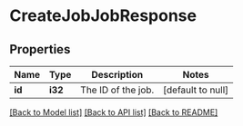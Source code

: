 # CreateJobJobResponse

## Properties
Name | Type | Description | Notes
------------ | ------------- | ------------- | -------------
**id** | **i32** | The ID of the job. | [default to null]

[[Back to Model list]](../README.md#documentation-for-models) [[Back to API list]](../README.md#documentation-for-api-endpoints) [[Back to README]](../README.md)


